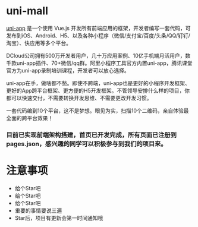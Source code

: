 # uni-mall
[uni-app](https://uniapp.dcloud.io/README) 是一个使用 Vue.js 开发所有前端应用的框架，开发者编写一套代码，可发布到iOS、Android、H5、以及各种小程序（微信/支付宝/百度/头条/QQ/钉钉/淘宝）、快应用等多个平台。

DCloud公司拥有500万开发者用户，几十万应用案例、10亿手机端月活用户，数千款uni-app插件、70+微信/qq群。阿里小程序工具官方内置uni-app，腾讯课堂官方为uni-app录制培训课程，开发者可以放心选择。

uni-app在手，做啥都不愁。即使不跨端，uni-app也是更好的小程序开发框架、更好的App跨平台框架、更方便的H5开发框架。不管领导安排什么样的项目，你都可以快速交付，不需要转换开发思维、不需要更改开发习惯。

一套代码编到10个平台，这不是梦想。眼见为实，扫描10个二维码，亲自体验最全面的跨平台效果！

### 目前已实现前端架构搭建，首页已开发完成，所有页面已注册到pages.json，感兴趣的同学可以积极参与到我们的项目来。

# 注意事项
- 给个Star吧
- 给个Star吧
- 给个Star吧
- 重要的事情要说三遍
- Star后，项目有更新会第一时间通知哦
